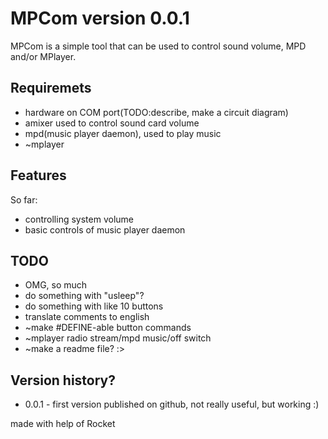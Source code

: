 MPCom version 0.0.1
===================
MPCom is a simple tool that can be used to control sound volume, MPD and/or MPlayer.

Requiremets
-----------
* hardware on COM port(TODO:describe, make a circuit diagram)
* amixer used to control sound card volume
* mpd(music player daemon), used to play music
* ~mplayer                                       

Features
--------
So far:

* controlling system volume
* basic controls of music player daemon

TODO
----
* OMG, so much
* do something with "usleep"?
* do something with like 10 buttons
* translate comments to english
* ~make #DEFINE-able button commands
* ~mplayer radio stream/mpd music/off switch
* ~make a readme file? :>

Version history?
----------------
* 0.0.1 - first version published on github, not really useful, but working :)

made with help of Rocket
